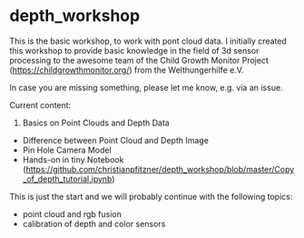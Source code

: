 # depth_workshop
This is the basic workshop, to work with pont cloud data. I initially created this workshop to provide basic knowledge in the field of 3d sensor processing to the awesome team of the Child Growth Monitor Project (https://childgrowthmonitor.org/) from the Welthungerhilfe e.V.

In case you are missing something, please let me know, e.g. via an issue.  


Current content: 
1. Basics on Point Clouds and Depth Data

  * Difference between Point Cloud and Depth Image
  * Pin Hole Camera Model
  * Hands-on in tiny Notebook (https://github.com/christianpfitzner/depth_workshop/blob/master/Copy_of_depth_tutorial.ipynb)



This is just the start and we will probably continue with the following topics: 
- point cloud and rgb fusion
- calibration of depth and color sensors

